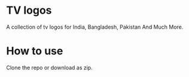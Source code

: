 # TV logos
A collection of tv logos for India, Bangladesh, Pakistan And Much More. 

# How to use
Clone the repo or download as zip.
